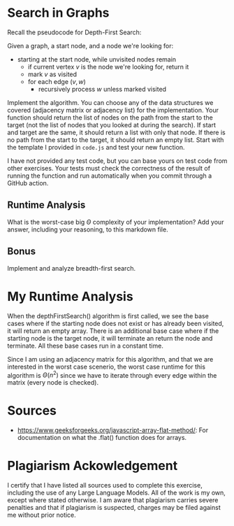 # Search in Graphs

Recall the pseudocode for Depth-First Search:

Given a graph, a start node, and a node we're looking for:
- starting at the start node, while unvisited nodes remain
    - if current vertex $v$ is the node we're looking for, return it
    - mark $v$ as visited
    - for each edge $(v,w)$
        - recursively process $w$ unless marked visited

Implement the algorithm. You can choose any of the data structures we covered
(adjacency matrix or adjacency list) for the implementation. Your function
should return the list of nodes on the path from the start to the target (not
the list of nodes that you looked at during the search). If start and target are
the same, it should return a list with only that node. If there is no path from
the start to the target, it should return an empty list. Start with the template
I provided in `code.js` and test your new function.

I have not provided any test code, but you can base yours on test code from
other exercises. Your tests must check the correctness of the result of running
the function and run automatically when you commit through a GitHub action.

## Runtime Analysis

What is the worst-case big $\Theta$ complexity of your implementation? Add your
answer, including your reasoning, to this markdown file.

## Bonus

Implement and analyze breadth-first search.


# My Runtime Analysis

When the depthFirstSearch() algorithm is first called, we see the base cases where if the starting node does not exist or has already been visited, it will return an empty array. There is an additional base case where if the starting node is the target node, it will terminate an return the node and terminate. All these base cases run in a constant time.

Since I am using an adjacency matrix for this algorithm, and that we are interested in the worst case scenerio, the worst case runtime for this algorithm is $\Theta(n^2)$ since we have to iterate through every edge within the matrix (every node is checked).


# Sources

- https://www.geeksforgeeks.org/javascript-array-flat-method/: For documentation on what the .flat() function does for arrays.

# Plagiarism Ackowledgement

I certify that I have listed all sources used to complete this exercise, including the use of any Large Language Models. All of the work is my own, except where stated otherwise. I am aware that plagiarism carries severe penalties and that if plagiarism is suspected, charges may be filed against me without prior notice.
